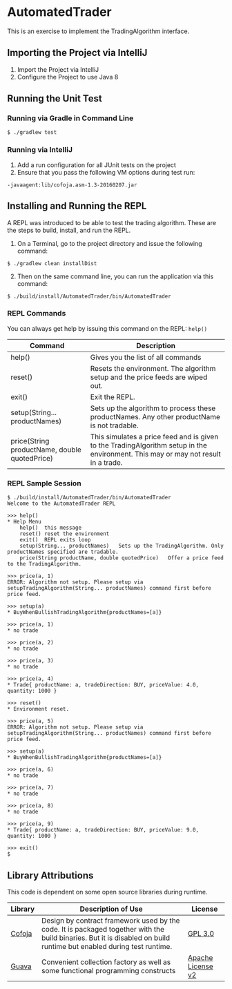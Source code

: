 # AutomatedTrader

This is an exercise to implement the TradingAlgorithm interface.

## Importing the Project via IntelliJ

1. Import the Project via IntelliJ
2. Configure the Project to use Java 8

## Running the Unit Test

### Running via Gradle in Command Line

```
$ ./gradlew test
```

### Running via IntelliJ

1. Add a run configuration for all JUnit tests on the project
2. Ensure that you pass the following VM options during test run:

```
-javaagent:lib/cofoja.asm-1.3-20160207.jar
```

## Installing and Running the REPL

A REPL was introduced to be able to test the trading algorithm. These are the steps to build, install, and run the REPL.

1. On a Terminal, go to the project directory and issue the following command:
```
$ ./gradlew clean installDist
```
2. Then on the same command line, you can run the application via this command:
```
$ ./build/install/AutomatedTrader/bin/AutomatedTrader
```

### REPL Commands

You can always get help by issuing this command on the REPL: ```help()```

|Command|Description|
|-------|-----------|
|help() | Gives you the list of all commands |
|reset()| Resets the environment. The algorithm setup and the price feeds are wiped out.|
|exit() | Exit the REPL.|
|setup(String... productNames) | Sets up the algorithm to process these productNames. Any other productName is not tradable.|
|price(String productName, double quotedPrice) | This simulates a price feed and is given to the TradingAlgorithm setup in the environment. This may or may not result in a trade.|

### REPL Sample Session

```
$ ./build/install/AutomatedTrader/bin/AutomatedTrader
Welcome to the AutomatedTrader REPL

>>>	help()
* Help Menu
	help()	this message
	reset()	reset the environment
	exit()	REPL exits loop
	setup(String... productNames)	Sets up the TradingAlgorithm. Only productNames specified are tradable.
	price(String productName, double quotedPrice)	Offer a price feed to the TradingAlgorithm.

>>>	price(a, 1)
ERROR: Algorithm not setup. Please setup via setupTradingAlgorithm(String... productNames) command first before price feed.

>>>	setup(a)
* BuyWhenBullishTradingAlgorithm{productNames=[a]}

>>>	price(a, 1)
* no trade

>>>	price(a, 2)
* no trade

>>>	price(a, 3)
* no trade

>>>	price(a, 4)
* Trade{ productName: a, tradeDirection: BUY, priceValue: 4.0, quantity: 1000 }

>>>	reset()
* Environment reset.

>>>	price(a, 5)
ERROR: Algorithm not setup. Please setup via setupTradingAlgorithm(String... productNames) command first before price feed.

>>>	setup(a)
* BuyWhenBullishTradingAlgorithm{productNames=[a]}

>>>	price(a, 6)
* no trade

>>>	price(a, 7)
* no trade

>>>	price(a, 8)
* no trade

>>>	price(a, 9)
* Trade{ productName: a, tradeDirection: BUY, priceValue: 9.0, quantity: 1000 }

>>>	exit()
$
```

## Library Attributions

This code is dependent on some open source libraries during runtime.

|Library|Description of Use|License|
|--------|------------------|-------|
| [Cofoja][1] | Design by contract framework used by the code. It is packaged together with the build binaries. But it is disabled on build runtime but enabled during test runtime. | [GPL 3.0][2] |
| [Guava][3]  | Convenient collection factory as well as some functional programming constructs | [Apache License v2][4] |

[1]:https://github.com/nhatminhle/cofoja
[2]:https://github.com/nhatminhle/cofoja/blob/master/COPYING
[3]:https://github.com/google/guava
[4]:https://github.com/google/guava/blob/master/COPYING

